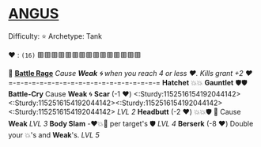 # [**__ANGUS__**](<https://youtu.be/EQmIBHObtCs>)
Difficulty: ⭐ 
Archetype: Tank

:heart: : `(16)` :red_square::red_square::red_square::red_square::red_square::red_square::red_square::red_square::red_square::red_square::red_square::red_square::red_square::red_square::red_square: 

:anger: [**Battle Rage**](https://media.discordapp.net/attachments/1056365502101979146/1168051982716641380/angus.jpg?ex=65505c2e&is=653de72e&hm=4a721548187614414b74e3d1daa5603f54ae865417fe60be64ad364dc02ad0e1&=)
*Cause __Weak__ :cyclone: when you reach 4 or less :heart:. Kills grant +2 :heart:*
=-=-=-=-=-=-=-=-=-=-=-=-=-=-=-=-=-=-=-=
**Hatchet**  :boom::boom: 
**Gauntlet** :shield::shield:
**Battle-Cry** Cause __Weak__ :cyclone:
**Scar** (-1 :heart:) <:Sturdy:1152516154192044142><:Sturdy:1152516154192044142><:Sturdy:1152516154192044142><:Sturdy:1152516154192044142> *LVL 2*
**Headbutt** (-2 :heart:) :boom::boom::shield: :twisted_rightwards_arrows: Cause __Weak__ *LVL 3*
**Body Slam** -:heart::boom::no_entry_sign: per target's :shield: *LVL 4*
**Berserk** (-8 :heart:) Double your :boom:'s and __Weak__'s. *LVL 5*
